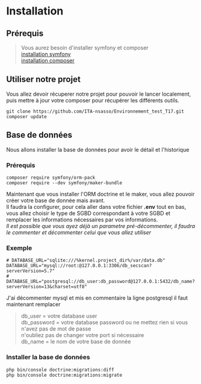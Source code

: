 # Installation

## Prérequis

>Vous aurez besoin d'installer symfony et composer  
[installation symfony](www.google.fr)  
[installation composer](www.google.fr)
## Utiliser notre projet

Vous allez devoir récuperer notre projet pour pouvoir le lancer localement, puis mettre à jour votre composer
pour récupérer les différents outils.

```
git clone https://github.com/ITA-nsasso/Environnement_test_T17.git
composer update
```

## Base de données

Nous allons installer la base de données pour avoir le détail et l'historique

### Prérequis

```
composer require symfony/orm-pack
composer require --dev symfony/maker-bundle
```
Maintenant que vous installer l'ORM doctrine et le maker, vous allez pouvoir créer votre base de donnée mais avant.  
Il faudra la configurer, pour cela aller dans votre fichier **.env** tout en bas, vous allez choisir le type de SGBD correspondant à votre SGBD et remplacer les informations nécessaires par vos informations.  
*Il est possible que vous ayez déjà un parametre pré-décommenter, il faudra le commenter et décommenter celui que vous allez utiliser*

### Exemple
```
# DATABASE_URL="sqlite:///%kernel.project_dir%/var/data.db"
DATABASE_URL="mysql://root:@127.0.0.1:3306/db_secscan?serverVersion=5.7"
# DATABASE_URL="postgresql://db_user:db_password@127.0.0.1:5432/db_name?serverVersion=13&charset=utf8"
```
J'ai décommenter mysql et mis en commentaire la ligne postgresql
il faut maintenant remplacer
>db_user = votre database user   
>db_password = votre database password ou ne mettez rien si vous n'avez pas de mot de passe   
>n'oubliez pas de changer votre port si nécessaire   
>db_name = le nom de votre base de donnée   
### Installer la base de données

```
php bin/console doctrine:migrations:diff
php bin/console doctrine:migrations:migrate
```